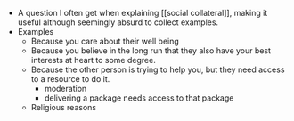 - A question I often get when explaining [[social collateral]], making it useful although seemingly absurd to collect examples.
- Examples
    - Because you care about their well being
    - Because you believe in the long run that they also have your best interests at heart to some degree.
    - Because the other person is trying to help you, but they need access to a resource to do it.
        - moderation
        - delivering a package needs access to that package
    - Religious reasons
